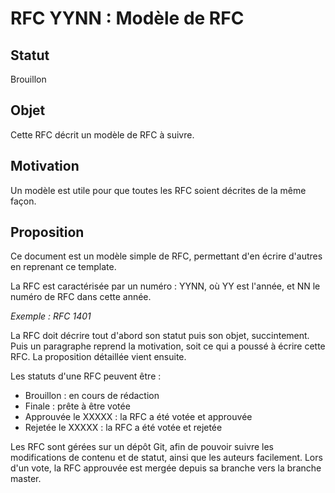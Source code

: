 RFC YYNN : Modèle de RFC
========================

## Statut

Brouillon

## Objet

Cette RFC décrit un modèle de RFC à suivre.

## Motivation

Un modèle est utile pour que toutes les RFC soient décrites de la même façon.

## Proposition

Ce document est un modèle simple de RFC, permettant d'en écrire d'autres en reprenant ce template.

La RFC est caractérisée par un numéro : YYNN, où YY est l'année, et NN le numéro de RFC dans cette année.

*Exemple : RFC 1401*

La RFC doit décrire tout d'abord son statut puis son objet, succintement. Puis un paragraphe reprend la motivation, soit ce qui a poussé à écrire cette RFC. La proposition détaillée vient ensuite.

Les statuts d'une RFC peuvent être :
* Brouillon : en cours de rédaction
* Finale : prête à être votée
* Approuvée le XXXXX : la RFC a été votée et approuvée
* Rejetée le XXXXX : la RFC a été votée et rejetée

Les RFC sont gérées sur un dépôt Git, afin de pouvoir suivre les modifications de contenu et de statut, ainsi que les auteurs facilement. Lors d'un vote, la RFC approuvée est mergée depuis sa branche vers la branche master.

